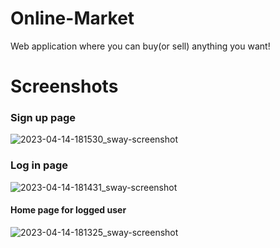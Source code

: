 # Online-Market
Web application where you can buy(or sell) anything you want!

# Screenshots
### Sign up page
![2023-04-14-181530_sway-screenshot](https://user-images.githubusercontent.com/55853125/232084653-62ab0a39-27ee-4674-a17a-c0d9955f2ee3.png)

### Log in page
![2023-04-14-181431_sway-screenshot](https://user-images.githubusercontent.com/55853125/232084535-59150a42-6c6f-41af-ae1b-b147a5cde7c7.png)


#### Home page for logged user
![2023-04-14-181325_sway-screenshot](https://user-images.githubusercontent.com/55853125/232084727-b5f3897a-10cd-44ea-863e-9404251afd0e.png)
